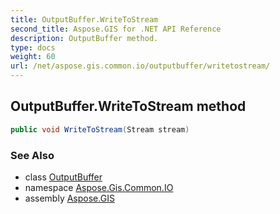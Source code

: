 ```yaml
---
title: OutputBuffer.WriteToStream
second_title: Aspose.GIS for .NET API Reference
description: OutputBuffer method. 
type: docs
weight: 60
url: /net/aspose.gis.common.io/outputbuffer/writetostream/
---
```

## OutputBuffer.WriteToStream method

```csharp
public void WriteToStream(Stream stream)
```

### See Also

* class [OutputBuffer](../)
* namespace [Aspose.Gis.Common.IO](../../outputbuffer/)
* assembly [Aspose.GIS](../../../)


